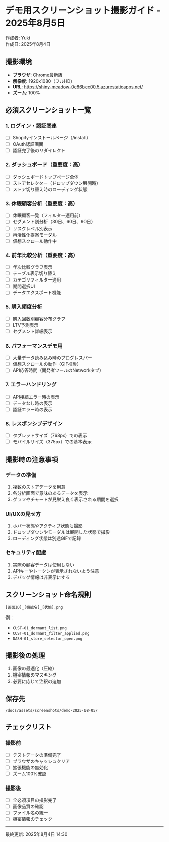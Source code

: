 # デモ用スクリーンショット撮影ガイド - 2025年8月5日

作成者: Yuki  
作成日: 2025年8月4日

## 撮影環境
- **ブラウザ**: Chrome最新版
- **解像度**: 1920x1080（フルHD）
- **URL**: https://shiny-meadow-0e86bcc00.5.azurestaticapps.net/
- **ズーム**: 100%

## 必須スクリーンショット一覧

### 1. ログイン・認証関連
- [ ] Shopifyインストールページ（/install）
- [ ] OAuth認証画面
- [ ] 認証完了後のリダイレクト

### 2. ダッシュボード（重要度：高）
- [ ] ダッシュボードトップページ全体
- [ ] ストアセレクター（ドロップダウン展開時）
- [ ] ストア切り替え時のローディング状態

### 3. 休眠顧客分析（重要度：高）
- [ ] 休眠顧客一覧（フィルター適用前）
- [ ] セグメント別分析（30日、60日、90日）
- [ ] リスクレベル別表示
- [ ] 再活性化提案モーダル
- [ ] 仮想スクロール動作中

### 4. 前年比較分析（重要度：高）
- [ ] 年次比較グラフ表示
- [ ] テーブル表示切り替え
- [ ] カテゴリフィルター適用
- [ ] 期間選択UI
- [ ] データエクスポート機能

### 5. 購入頻度分析
- [ ] 購入回数別顧客分布グラフ
- [ ] LTV予測表示
- [ ] セグメント詳細表示

### 6. パフォーマンスデモ用
- [ ] 大量データ読み込み時のプログレスバー
- [ ] 仮想スクロールの動作（GIF推奨）
- [ ] API応答時間（開発者ツールのNetworkタブ）

### 7. エラーハンドリング
- [ ] API接続エラー時の表示
- [ ] データなし時の表示
- [ ] 認証エラー時の表示

### 8. レスポンシブデザイン
- [ ] タブレットサイズ（768px）での表示
- [ ] モバイルサイズ（375px）での基本表示

## 撮影時の注意事項

### データの準備
1. 複数のストアデータを用意
2. 各分析画面で意味のあるデータを表示
3. グラフやチャートが見栄え良く表示される期間を選択

### UI/UXの見せ方
1. ホバー状態やアクティブ状態も撮影
2. ドロップダウンやモーダルは展開した状態で撮影
3. ローディング状態は別途GIFで記録

### セキュリティ配慮
1. 実際の顧客データは使用しない
2. APIキーやトークンが表示されないよう注意
3. デバッグ情報は非表示にする

## スクリーンショット命名規則

```
[画面ID]_[機能名]_[状態].png
```

例：
- `CUST-01_dormant_list.png`
- `CUST-01_dormant_filter_applied.png`
- `DASH-01_store_selector_open.png`

## 撮影後の処理

1. 画像の最適化（圧縮）
2. 機密情報のマスキング
3. 必要に応じて注釈の追加

## 保存先
```
/docs/assets/screenshots/demo-2025-08-05/
```

## チェックリスト

### 撮影前
- [ ] テストデータの準備完了
- [ ] ブラウザのキャッシュクリア
- [ ] 拡張機能の無効化
- [ ] ズーム100%確認

### 撮影後
- [ ] 全必須項目の撮影完了
- [ ] 画像品質の確認
- [ ] ファイル名の統一
- [ ] 機密情報のチェック

---
最終更新: 2025年8月4日 14:30